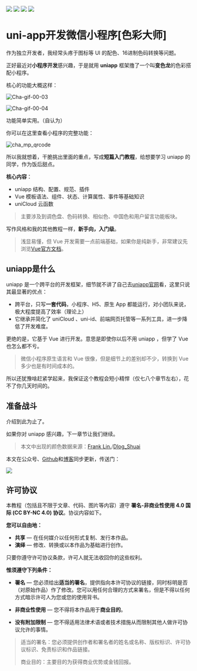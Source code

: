 [![](https://img.shields.io/badge/uniapp-x.x-orange.svg)](https://www.python.org/downloads/release/python-370/)
[![](https://img.shields.io/badge/vue-2.X-blue.svg)](https://getbootstrap.com/docs/4.1/getting-started/introduction/)
[![](https://img.shields.io/badge/HBuilder-3.5-green.svg)](https://docs.djangoproject.com/en/2.1/releases/2.1/)
[![](https://img.shields.io/badge/license-CC_BY_NC_4.0-000000.svg)](https://creativecommons.org/licenses/by-nc/4.0/)

# uni-app开发微信小程序[色彩大师]

作为独立开发者，我经常头疼于图标等 UI 的配色、16进制色码转换等问题。

正好最近对**小程序开发**感兴趣，于是就用 **uniapp** 框架撸了一个叫**变色龙**的色彩搭配小程序。

核心的功能大概这样：

![Cha-gif-00-03](https://blog.dusaiphoto.com/img-sufacego3/Cha-gif-00-03.gif)

![Cha-gif-00-04](https://blog.dusaiphoto.com/img-sufacego3/Cha-gif-00-04.gif)

功能简单实用。（自认为）

你可以在这里查看小程序的完整功能：

![cha_mp_qrcode](https://blog.dusaiphoto.com/img-sufacego3/cha_mp_qrcode.jpg)



所以我就想着，干脆挑出里面的重点，写成**短篇入门教程**，给想要学习 uniapp 的同学，作为饭后甜点。

**核心内容**：

- uniapp 结构、配置、规范、插件
- Vue 模板语法、组件、状态、计算属性、事件等基础知识
- uniCloud 云函数

> 主要涉及到调色盘、色码转换、相似色、中国色和用户留言功能板块。

写作风格和我的其他教程一样，**新手向，入门级**。

> 浅显易懂，但 Vue 开发需要一点前端基础，如果你是纯新手，非常建议先浏览[Vue官方文档](https://cn.vuejs.org/)。

## uniapp是什么

uniapp 是一个跨平台的开发框架，细节就不讲了自己去[uniapp官网](https://uniapp.dcloud.net.cn/)看，这里只说其最显著的优点：

- 跨平台，只写**一套代码**，小程序、H5、原生 App 都能运行，对小团队来说，极大程度提高了效率（理论上）
- 它继承并简化了 uniCloud 、uni-id、前端网页托管等一系列工具，进一步降低了开发难度。

更绝的是，它基于 Vue 进行开发。意思是即使你以后不用 uniapp ，但学了 Vue 也怎么都不亏。

> 微信小程序原生语言和 Vue 很像，但是细节上的差别却不少，转换到 Vue 多少也是有时间成本的。

所以还犹豫啥赶紧学起来，我保证这个教程会短小精悍（仅七八个章节左右），花不了你几天时间的。

## 准备战斗

介绍到此为止了。

如果你对 uniapp 感兴趣，下一章节让我们继续。

> 本文中出现的颜色数据来源：[Frank Lin.](http://www.2kil.com/)/[Dlog_Shuai](https://ext.dcloud.net.cn/plugin?id=3558)

本文在公众号、[Github](https://github.com/stacklens/chameleon-tutorial)和[博客](https://www.dusaiphoto.com/)同步更新，传送门：

![](https://www.dusaiphoto.com/static/img/QR.jpg)

## 许可协议

本教程（包括且不限于文章、代码、图片等内容）遵守 **署名-非商业性使用 4.0 国际 (CC BY-NC 4.0) 协议**。协议内容如下。

**您可以自由地：**

- **共享** — 在任何媒介以任何形式复制、发行本作品。
- **演绎** — 修改、转换或以本作品为基础进行创作。

只要你遵守许可协议条款，许可人就无法收回你的这些权利。

**惟须遵守下列条件：**

- **署名** — 您必须给出**适当的署名**，提供指向本许可协议的链接，同时标明是否（对原始作品）作了修改。您可以用任何合理的方式来署名，但是不得以任何方式暗示许可人为您或您的使用背书。
- **非商业性使用** — 您不得将本作品用于**商业目的**。

- **没有附加限制** — 您不得适用法律术语或者技术措施从而限制其他人做许可协议允许的事情。

> 适当的署名：您必须提供创作者和署名者的姓名或名称、版权标识、许可协议标识、免责标识和作品链接。
>
> 商业目的：主要目的为获得商业优势或金钱回报。
